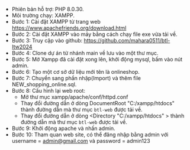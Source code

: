 -   Phiên bản hỗ trợ: PHP 8.0.30.
-   Môi trường chạy: XAMPP.
-   Bước 1: Cài đặt XAMPP từ trang web https://www.apachefriends.org/download.html
-   Bước 2: Cài đặt XAMPP vào máy bằng cách chạy file exe vừa tải về.
-   Bước 3: Truy cập vào github: https://github.com/mahara0511/btl-ltw2024
-   Bước 4: Clone dự án từ nhánh main về lưu vào một thư mục.
-   Bước 5: Mở Xampp đã cài đặt xong lên, khởi động mysql, bấm vào nút admin.
-   Bước 6: Tạo một cơ sở dữ liệu mới tên là onlineshop.
-   Bước 7: Chuyển sang phần nhập(Import) và thêm file NEW_shopping_online.sql.
-   Bước 8: Cấu hình lại web root:
    -   Mở thư mục xampp/apache/conf/httpd.conf
    -   Thay đổi đường dẫn ở dòng DocumentRoot "C:/xampp/htdocs" thành đường dẫn mà thư mục `btl-web` được tải về.
    -   Thay đổi đường dẫn ở dòng <Directory "C:/xampp/htdocs" > thành đường dẫn mà thư mục  `btl-web` được tải về.
-   Bước 9: Khởi động apache và nhấn admin.
-   Bước 10: Tham quan web site, có thể đăng nhập bằng admin với username = admin@gmail.com và password = admin123
